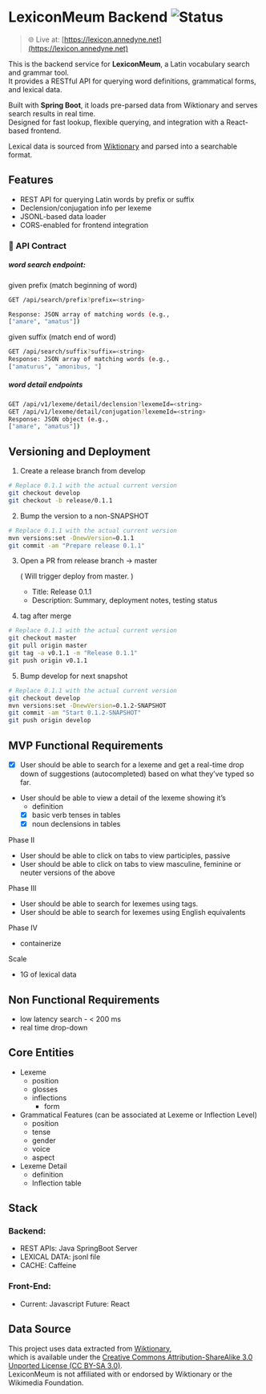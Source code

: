 # LexiconMeum Backend ![Status](https://img.shields.io/badge/status-in--development-yellow)
> 🌐 Live at: [https://lexicon.annedyne.net](https://lexicon.annedyne.net)

This is the backend service for **LexiconMeum**, a Latin vocabulary search and grammar tool.  
It provides a RESTful API for querying word definitions, grammatical forms, and lexical data.

Built with **Spring Boot**, it loads pre-parsed data from Wiktionary and serves search results in real time.  
Designed for fast lookup, flexible querying, and integration with a React-based frontend.

Lexical data is sourced from [Wiktionary](https://www.wiktionary.org/) and parsed into a searchable format.


## Features

- REST API for querying Latin words by prefix or suffix
- Declension/conjugation info per lexeme
- JSONL-based data loader 
- CORS-enabled for frontend integration

### 🔄 API Contract

##### word search endpoint:

given prefix (match beginning of word)
```bash
GET /api/search/prefix?prefix=<string>

Response: JSON array of matching words (e.g.,
["amare", "amatus"])
```
given suffix (match end of word)

```bash
GET /api/search/suffix?suffix=<string>
Response: JSON array of matching words (e.g.,
["amaturus", "amonibus, "]
```
##### word detail endpoints
```bash
GET /api/v1/lexeme/detail/declension?lexemeId=<string>
GET /api/v1/lexeme/detail/conjugation?lexemeId=<string>
Response: JSON object (e.g.,
["amare", "amatus"])
```

## Versioning and Deployment

1. Create a release branch from develop
```bash
# Replace 0.1.1 with the actual current version
git checkout develop
git checkout -b release/0.1.1
```
2. Bump the version to a non-SNAPSHOT
```bash
# Replace 0.1.1 with the actual current version
mvn versions:set -DnewVersion=0.1.1
git commit -am "Prepare release 0.1.1"
```
3. Open a PR from release branch → master

   ( Will trigger deploy from master. )
    - Title: Release 0.1.1
    - Description:  Summary, deployment notes, testing status


4. tag after merge
```bash
# Replace 0.1.1 with the actual current version
git checkout master
git pull origin master
git tag -a v0.1.1 -m "Release 0.1.1"
git push origin v0.1.1
```
5. Bump develop for next snapshot
```bash
# Replace 0.1.1 with the actual current version
git checkout develop
mvn versions:set -DnewVersion=0.1.2-SNAPSHOT
git commit -am "Start 0.1.2-SNAPSHOT"
git push origin develop
```

## MVP Functional Requirements
- [X] User should be able to search for a lexeme and get a real-time drop down of suggestions (autocompleted) based on what they’ve typed so far.
- User should be able to view a detail of the lexeme showing it’s
    - definition
    - [X] basic verb tenses in tables
    - [X] noun declensions in tables

Phase II
- User should be able to click on tabs to view participles, passive
- User should be able to click on tabs to view masculine, feminine or neuter versions of the above

Phase III
- User should be able to search for lexemes using tags.
- User should be able to search for lexemes using English equivalents

Phase IV
- containerize

Scale 
- 1G of lexical data

## Non Functional Requirements
- low latency search - < 200 ms
- real time drop-down 


## Core Entities
- Lexeme 
    - position
    - glosses
    - inflections
        - form
- Grammatical Features (can be associated at Lexeme or Inflection Level)
    - position 
    - tense
    - gender
    - voice
    - aspect
- Lexeme Detail
    - definition
    - Inflection table

## Stack
### Backend:
- REST APIs: Java SpringBoot Server
- LEXICAL DATA:  jsonl file 
- CACHE: Caffeine

### Front-End:
- Current: Javascript Future: React 

## Data Source

This project uses data extracted from [Wiktionary](https://www.wiktionary.org/),  
which is available under the [Creative Commons Attribution-ShareAlike 3.0 Unported License (CC BY-SA 3.0)](https://creativecommons.org/licenses/by-sa/3.0/).  
LexiconMeum is not affiliated with or endorsed by Wiktionary or the Wikimedia Foundation.
